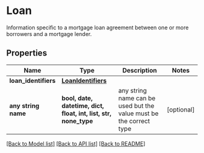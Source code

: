 # Loan

Information specific to a mortgage loan agreement between one or more borrowers and a mortgage lender.

## Properties
Name | Type | Description | Notes
------------ | ------------- | ------------- | -------------
**loan_identifiers** | [**LoanIdentifiers**](LoanIdentifiers.md) |  | 
**any string name** | **bool, date, datetime, dict, float, int, list, str, none_type** | any string name can be used but the value must be the correct type | [optional]

[[Back to Model list]](../README.md#documentation-for-models) [[Back to API list]](../README.md#documentation-for-api-endpoints) [[Back to README]](../README.md)


